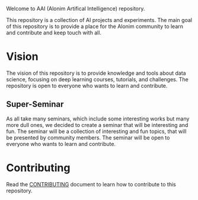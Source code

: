 Welcome to AAI (Alonim Artifical Intelligence) repository.

This repository is a collection of AI projects and experiments. The main goal of this repository is to provide a place for the Alonim community to learn and contribute and keep touch with all.

# Vision
The vision of this repository is to provide knowledge and tools about data science, focusing on
deep learning courses, tutorials, and challenges. The repository is open to everyone who wants to learn and contribute.

## Super-Seminar
As all take many seminars, which include some interesting works but many more dull ones, we decided to create a seminar that will be interesting and fun. The seminar will be a collection of interesting and fun topics, that will be presented by community members. The seminar will be open to everyone who wants to learn and contribute.


# Contributing
Read the [CONTRIBUTING](CONTRIBUTING.md) document to learn how to contribute to this repository.

